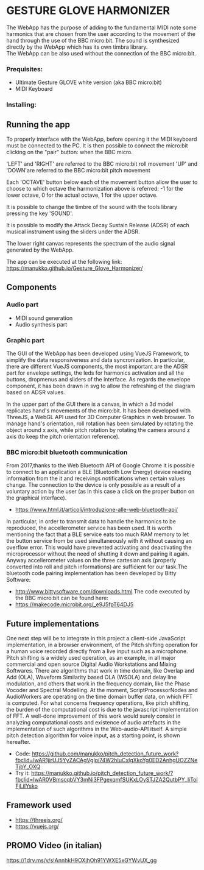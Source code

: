 # GESTURE GLOVE HARMONIZER

The WebApp has the purpose of adding to the fundamental MIDI note some harmonics that are chosen from the user according to the movement of the hand through the use of the BBC micro:bit.
The sound is synthesized directly by the WebApp which has its own timbra library.  
The WebApp can be also used without the connection of the BBC micro:bit.


### Prequisites:
- Ultimate Gesture GLOVE white version (aka BBC micro:bit)
- MIDI Keyboard

### Installing:

## Running the app
To properly interface with the WebApp, before opening it the MIDI keyboard must be connected to the PC. It is then possible to connect the micro:bit clicking on the "pair" button: when the BBC micro.

'LEFT' and 'RIGHT' are referred to the BBC micro:bit roll movement
'UP' and 'DOWN'are referred to the BBC micro:bit pitch movement

Each 'OCTAVE' button below each of the movement button allow the user to choose to which octave the harmonization above is referred:
-1 for the lower octave, 0 for the actual octave, 1 for the upper octave.

It is possible to change the timbre of the sound with the tools library pressing the key 'SOUND'.

It is possible to modify the Attack Decay Sustain Release (ADSR) of each musical instrument using the sliders
under the ADSR.

The lower right canvas represents the spectrum of the audio signal generated by the WebApp.

The app can be executed at the following link:
https://manukko.github.io/Gesture_Glove_Harmonizer/

## Components
### Audio part
- MIDI sound generation
- Audio synthesis part

### Graphic part
The GUI of the WebApp has been developed using VueJS Framework, to simplify the data responsiveness and data syncronization. In particular, there are different VueJS components, the most important are the ADSR part for envelope settings, the leds for harmonics activation and all the buttons, dropmenus and sliders of the interface. 
As regards the envelope component, it has been drawn in svg to allow the refreshing of the diagram based on ADSR values.

In the upper part of the GUI there is a canvas, in which a 3d model replicates hand's movements of the micro:bit. It has been developed with ThreeJS, a WebGL API used for 3D Computer Graphics in web browser. To manage hand's orientation, roll rotation has been simulated by rotating the object around x axis, while pitch rotation by rotating the camera around z axis (to keep the pitch orientation reference).

### BBC micro:bit bluetooth communication
From 2017,thanks to the Web Bluetooth API of Google Chrome it is possible to connect to an application a BLE (Bluetooth Low Energy) device reading information from the it and receivings notifications when certain values change. The connection to the device is only possible as a  result of a voluntary action by the user (as in this case a click on the proper button on the graphical interface).
- https://www.html.it/articoli/introduzione-alle-web-bluetooth-api/

In particular, in order to transmit data to handle the harmonics to be reproduced, the accellerometer service has been used. It is worth mentioning the fact that a BLE service eats too much RAM memory to let the button service from be used simultaneously with it without causing an overflow error. This would have prevented activating and deactivating the microprocessor without the need of shutting it down and pairing it again. Anyway accellerometer values on the three cartesian axis (properly converted into roll and pitch informations) are sufficient for our task.The bluetooth code pairing implementation has been developed by Bitty Software:
- http://www.bittysoftware.com/downloads.html
The code executed by the BBC micro:bit can be found here:
- https://makecode.microbit.org/_e9J5fpT64DJ5

## Future implementations
One next step will be to integrate in this project a client-side JavaScript implementation, in a browser environment, of the Pitch shifting operation for a human voice recorded directly from a live input such as a microphone. Pitch shifting is a widely used operation, as an example, in all major commercial and open source Digital Audio Workstations and Mixing Softwares. There are algorithms that work in time domain, like Overlap and Add (OLA), Waveform Similarity based OLA (WSOLA) and delay line modulation, and others that work in the frequency domain, like the Phase Vocoder and Spectral Modelling. At the moment, ScriptProcessorNodes and AudioWorkers are operating on the time domain buffer data, on which FFT is computed. For what concerns frequency operations, like pitch shifting, the burden of the computational cost is due to the javascript implementation of FFT. A well-done improvement of this work would surely consist in analyzing computational costs and existence of audio artefacts in the implementation of such algorithms in the Web-audio-API itself. A simple pitch detection algorithm for voice input, as a starting point, is shown hereafter. 
- Code:
https://github.com/manukko/pitch_detection_future_work?fbclid=IwAR1jirUJ5YyZACAgVgIpi74W2hIuCxlgXkoYg0ED2AnhgUOZZNeTjbY_OXQ
- Try it:
https://manukko.github.io/pitch_detection_future_work/?fbclid=IwAR0VBmscqbVY3mNi3FPgexqmfSUKxLOySTJZA2QutbPY_liTolFjLiIYsko

## Framework used
- https://threejs.org/
- https://vuejs.org/

## PROMO Video (in italian)
https://1drv.ms/v/s!AnnhkH9OXjhOh91YWXE5xGYWvUX_gg
